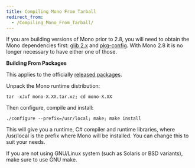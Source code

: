 ```yaml
---
title: Compiling Mono From Tarball
redirect_from:
  - /Compiling_Mono_From_Tarball/
---
```


If you are building versions of Mono prior to 2.8, you will need to obtain the Mono dependencies first: [glib 2.x](http://www.gtk.org) and [pkg-config](http://www.freedesktop.org/software/pkgconfig). With Mono 2.8 it is no longer necessary to have either one of those.

**Building From Packages**

This applies to the officially [released packages](https://download.mono-project.com/sources/mono/).

Unpack the Mono runtime distribution:

    tar -xJvf mono-X.XX.tar.xz; cd mono-X.XX

Then configure, compile and install:

    ./configure --prefix=/usr/local; make; make install

This will give you a runtime, C# compiler and runtime libraries, where /usr/local is the prefix where Mono will be installed. You can change this to suit your needs.

If you are not using GNU/Linux system (such as Solaris or BSD variants), make sure to use GNU make.
